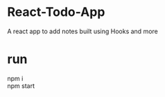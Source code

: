 # React-Todo-App
A react app to add notes built using Hooks and more

# run 
npm i <br/>
npm start 
